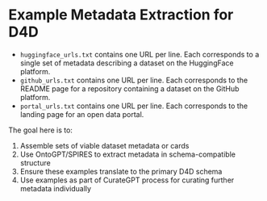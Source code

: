 # Example Metadata Extraction for D4D

* `huggingface_urls.txt` contains one URL per line. Each corresponds to a single set of metadata describing a dataset on the HuggingFace platform.
* `github_urls.txt` contains one URL per line. Each corresponds to the README page for a repository containing a dataset on the GitHub platform.
* `portal_urls.txt` contains one URL per line. Each corresponds to the landing page for an open data portal.

The goal here is to:

1. Assemble sets of viable dataset metadata or cards
2. Use OntoGPT/SPIRES to extract metadata in schema-compatible structure
3. Ensure these examples translate to the primary D4D schema
4. Use examples as part of CurateGPT process for curating further metadata individually
